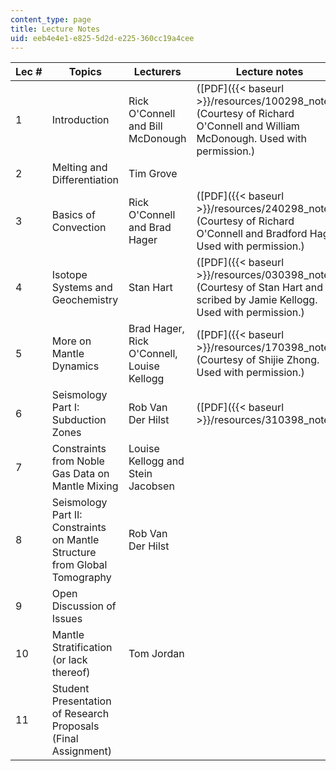 ```yaml
---
content_type: page
title: Lecture Notes
uid: eeb4e4e1-e825-5d2d-e225-360cc19a4cee
---
```


| Lec # | Topics | Lecturers | Lecture notes |
| --- | --- | --- | --- |
| 1 | Introduction | Rick O'Connell and Bill McDonough | ([PDF]({{< baseurl >}}/resources/100298_notes)) (Courtesy of Richard O'Connell and William McDonough. Used with permission.) |
| 2 | Melting and Differentiation | Tim Grove | &nbsp; |
| 3 | Basics of Convection | Rick O'Connell and Brad Hager | ([PDF]({{< baseurl >}}/resources/240298_notes)) (Courtesy of Richard O'Connell and Bradford Hager. Used with permission.) |
| 4 | Isotope Systems and Geochemistry | Stan Hart | ([PDF]({{< baseurl >}}/resources/030398_notes)) (Courtesy of Stan Hart and scribed by Jamie Kellogg.  Used with permission.) |
| 5 | More on Mantle Dynamics | Brad Hager, Rick O'Connell, Louise Kellogg | ([PDF]({{< baseurl >}}/resources/170398_notes)) (Courtesy of Shijie Zhong. Used with permission.) |
| 6 | Seismology Part I: Subduction Zones | Rob Van Der Hilst | ([PDF]({{< baseurl >}}/resources/310398_notes)) |
| 7 | Constraints from Noble Gas Data on Mantle Mixing | Louise Kellogg and Stein Jacobsen | &nbsp; |
| 8 | Seismology Part II: Constraints on Mantle Structure from Global Tomography | Rob Van Der Hilst | &nbsp; |
| 9 | Open Discussion of Issues | &nbsp; |
| 10 | Mantle Stratification (or lack thereof) | Tom Jordan | &nbsp; |
| 11 | Student Presentation of Research Proposals (Final Assignment) | &nbsp; |